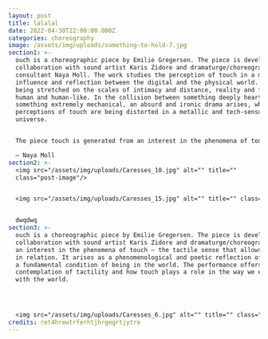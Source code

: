 ```yaml
---
layout: post
title: lalalal
date: 2022-04-30T22:00:00.000Z
categories: choreography
image: /assets/img/uploads/something-to-hold-7.jpg
section1: >-
  ouch is a choreographic piece by Emilie Gregersen. The piece is developed in
  collaboration with sound artist Karis Zidore and dramaturge/choreographic
  consultant Naya Moll. The work studies the perception of touch in a mutual
  influence and reflection between the digital and the physical world. Touch is
  being stretched on the scales of intimacy and distance, reality and fiction,
  human and human-like. In the collision between something deeply heartfelt and
  something extremely mechanical, an absurd and ironic drama arises, where human
  perceptions of touch are being distorted in a metallic and tech-sensual
  universe.


  The piece touch is generated from an interest in the phenomena of touch – the tactile sense that allows us to be in relation. It arises as a phenomenological and poetic reflection of touch as a fundamental condition of being in the world. The performance offers a scenic contemplation of tactility and how touch plays a role in the way we engage with the world.

  – Naya Moll
section2: >-
  <img src="/assets/img/uploads/Caresses_10.jpg" alt="" title=""
  class="post-image"/>


  <img src="/assets/img/uploads/Caresses_15.jpg" alt="" title="" class="post-image"/>


  dwqdwq
section3: >-
  ouch is a choreographic piece by Emilie Gregersen. The piece is developed in
  collaboration with sound artist Karis Zidore and dramaturge/choreographic rom
  an interest in the phenomena of touch – the tactile sense that allows us to be
  in relation. It arises as a phenomenological and poetic reflection of touch as
  a fundamental condition of being in the world. The performance offers a scenic
  contemplation of tactility and how touch plays a role in the way we engage
  with the world.




  <img src="/assets/img/uploads/Caresses_6.jpg" alt="" title="" class="post-image"/>
credits: ret4hrewtrferhtjhrgegrtjytre
---
```

